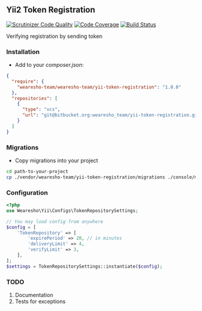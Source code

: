 ## Yii2 Token Registration
[![Scrutinizer Code Quality](https://scrutinizer-ci.com/b/wearesho_team/yii-token-registration/badges/quality-score.png?b=master&s=6a0d33567106e9ec00d31181f73e9e468996a0a1)](https://scrutinizer-ci.com/b/wearesho_team/yii-token-registration/?branch=master)
[![Code Coverage](https://scrutinizer-ci.com/b/wearesho_team/yii-token-registration/badges/coverage.png?b=master&s=feafe5097d6976ad03dae64b44ceab5b8cab9eb7)](https://scrutinizer-ci.com/b/wearesho_team/yii-token-registration/?branch=master)
[![Build Status](https://scrutinizer-ci.com/b/wearesho_team/yii-token-registration/badges/build.png?b=master&s=a0e739cf3c87110ddef5adc4977df6104759f575)](https://scrutinizer-ci.com/b/wearesho_team/yii-token-registration/build-status/master)

Verifying registration by sending token 

### Installation
- Add to your *composer.json*:
```json
{
  "require": {
    "wearesho-team/wearesho-team/yii-token-registration": "1.0.0"
  },
  "repositories": [
    {
      "type": "vcs",
      "url": "git@bitbucket.org:wearesho_team/yii-token-registration.git"
    }
  ]
}
```

### Migrations
- Copy migrations into your project
```bash
cd path-to-your-project
cp ./vendor/wearesho-team/yii-token-registration/migrations ./console/migrations
``` 
 
### Configuration
```php
<?php
use Wearesho\Yii\Configs\TokenRepositorySettings;

// You may load config from anywhere
$config = [
    'TokenRepository' => [
        'expirePeriod' => 20, // in minutes
        'deliveryLimit' => 4,
        'verifyLimit' => 3,
    ],
];
$settings = TokenRepositorySettings::instantiate($config);
```
 
### TODO
1. Documentation
2. Tests for exceptions